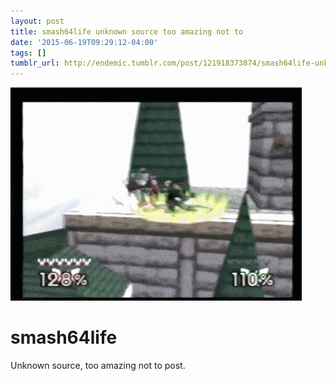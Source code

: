 ```yaml
---
layout: post
title: smash64life unknown source too amazing not to
date: '2015-06-19T09:29:12-04:00'
tags: []
tumblr_url: http://endemic.tumblr.com/post/121918373874/smash64life-unknown-source-too-amazing-not-to
---
```

 ![](/tumblr_files/tumblr_nq71goJ87a1qz9neko1_500.gif)  

# smash64life

Unknown source, too amazing not to post.

